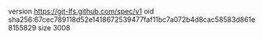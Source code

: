 version https://git-lfs.github.com/spec/v1
oid sha256:67cec789118d52e1418672539477faf11bc7a072b4d8cac58583d861e8155829
size 3008
